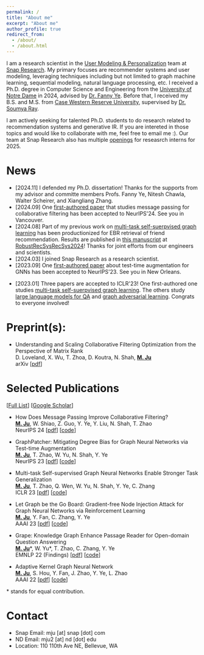 ```yaml
---
permalink: /
title: "About me"
excerpt: "About me"
author_profile: true
redirect_from: 
  - /about/
  - /about.html
---
```


I am a research scientist in the [User Modeling & Personalization](https://research.snap.com/team/user-modeling-and-personalization.html) team at [Snap Research](https://research.snap.com). My primary focuses are recommender systems and user modeling, leveraging techniques including but not limited to graph machine learning, sequential modeling, natural language processing, etc. I received a Ph.D. degree in Computer Science and Engineering from the [University of Notre Dame](https://www.nd.edu/) in 2024, advised by [Dr. Fanny Ye](http://yes-lab.org). Before that, I received my B.S. and M.S. from [Case Western Reserve University](https://case.edu), supervised by [Dr. Soumya Ray](http://engr.case.edu/ray_soumya/). 

I am actively seeking for talented Ph.D. students to do research related to recommendation systems and generative IR. If you are intereted in those topics and would like to collaborate with me, feel free to email me :). Our team at Snap Research also has multiple [openings](https://snap.submittable.com/submit) for reseasrch interns for 2025.

News
======
* \[2024.11\] I defended my Ph.D. dissertation! Thanks for the supports from my advisor and committe members Profs. Fanny Ye, Nitesh Chawla, Walter Scheirer, and Xiangliang Zhang. 
* \[2024.09\] One [first-authored paper](https://arxiv.org/abs/2404.08660) that studies message passing for collaborative filtering has been accepted to NeurIPS'24. See you in Vancouver.
* \[2024.08\] Part of my previous work on [multi-task self-suerpvised graph learning](https://openreview.net/forum?id=1tHAZRqftM) has been productionized for EBR retrieval of friend recommendation. Results are published in [this manuscript](https://arxiv.org/abs/2409.14682) at [RobustRecSysRecSys2024](https://coda.io/@rstless-group/robustrecsys)! Thanks for joint efforts from our engineers and scientists. 
* \[2024.03\] I joined Snap Research as a research scientist. 
* \[2023.09\] One [first-authored paper](https://arxiv.org/abs/2310.00800) about test-time augmentation for GNNs has been accepted to NeurIPS'23. See you in New Orleans.
<!-- * \[2023.09\] I will serve as PCs for ICLR'24, WWW'24, SDM'24, and AAAI'24.  -->
<!-- * \[2023.04\] I will serve as PCs for KDD'23 and NeurIPS'23.  -->
<!-- * \[2023.01\] Thrilled to receive AAAI-23 student scholar. Thanks AAAI! -->
* \[2023.01\] Three papers are accepted to ICLR'23! One first-authored one studies [multi-task self-suerpvised graph learning](https://openreview.net/forum?id=1tHAZRqftM). The others study [large language models for QA](https://openreview.net/forum?id=fB0hRu9GZUS) and [graph adversarial learning](https://openreview.net/forum?id=7jk5gWjC18M). Congrats to everyone involved!
<!-- * \[2022.12\] I will join [Snap Research](https://research.snap.com) as a research intern for Summar 2023, mentored by [Dr. Tong Zhao](https://tzhao.io) and [Dr. Neil Shah](https://nshah.net).   -->
<!-- * \[2022.11\] One first-authored paper about graph adversarial attack has been accepted to AAAI'23. -->
<!-- * \[2022.10\] I will serve as a PC member for WWW'23. -->
<!-- * \[2022.10\] One first-authored paper on open-domain question answering has been accepted to EMNLP'22. Big thanks to my collaborators and mentors! -->
<!-- * \[2022.10\] Two amazing pre-prints are now available. One focuses on graph self-supervised learning and the other is about context generation for open-domain QA ! Please feel free to contact me if you have any comments or suggestions over the manuscripts. -->
<!-- * \[2022.08\] I will serve as a PC member for AAAI'23.  -->
<!-- * \[2022.07\] I have my personal website now :) -->

<!-- Professional Experiences
======

* Research Scientist, [Snap Research](https://research.snap.com), Bellevue, WA, USA <br>
Focus: Recommender Systems <br>
Supervisor: [Neil Shah](https://nshah.net) <br>
March, 2024 - Present  <br>

* Research Intern, [Snap Research](https://research.snap.com), Seattle, WA, USA <br>
Focus: Efficient Graph Neural Networks for Recommender Systems <br>
Mentors: [Tong Zhao](https://tzhao.io), [Neil Shah](https://nshah.net), and [Yozen Liu](https://scholar.google.com/citations?user=i3U2JjEAAAAJ&hl=en) <br>
June - September, 2023  -->

Preprint(s):
======
* Understanding and Scaling Collaborative Filtering Optimization from the Perspective of Matrix Rank  <br>
  D. Loveland, X. Wu, T. Zhoa, D. Koutra, N. Shah, **<u>M. Ju</u>** <br>
  arXiv \[[pdf](https://arxiv.org/abs/2410.23300)\]


Selected Publications
======
\[[Full List](/publications)\] \[[Google Scholar](https://scholar.google.com/citations?hl=en&user=qNoO67AAAAAJ)\]

* How Does Message Passing Improve Collaborative Filtering?  <br>
  **<u>M. Ju</u>**, W. Shiao, Z. Guo, Y. Ye, Y. Liu, N. Shah, T. Zhao <br>
  NeurIPS 24 \[[pdf](https://arxiv.org/abs/2404.08660)\] \[[code](https://github.com/snap-research/Test-time-Aggregation-for-CF)\]

* GraphPatcher: Mitigating Degree Bias for Graph Neural Networks via Test-time Augmentation <br>
  **<u>M. Ju</u>**, T. Zhao, W. Yu, N. Shah, Y. Ye <br>
  NeurIPS 23 \[[pdf](../files/NeurIPS2023.pdf)\] \[[code](https://github.com/jumxglhf/GraphPatcher)\]

* Multi-task Self-supervised Graph Neural Networks Enable Stronger Task Generalization <br>
  **<u>M. Ju</u>**, T. Zhao, Q. Wen, W. Yu,  N. Shah, Y. Ye, C. Zhang <br>
  ICLR 23 \[[pdf](https://openreview.net/forum?id=1tHAZRqftM)\] \[[code](https://github.com/jumxglhf/ParetoGNN)\]

* Let Graph be the Go Board: Gradient-free Node Injection Attack for Graph Neural Networks via Reinforcement Learning <br>
  **<u>M. Ju</u>**, Y. Fan, C. Zhang, Y. Ye <br>
  AAAI 23 \[[pdf](https://arxiv.org/pdf/2211.10782.pdf)\] \[[code](https://github.com/jumxglhf/G2A2C)\]

* Grape: Knowledge Graph Enhance Passage Reader for Open-domain Question Answering <br>
  **<u>M. Ju</u>**\*, W. Yu\*, T. Zhao, C. Zhang, Y. Ye <br>
  EMNLP 22 (Findings) \[[pdf](http://arxiv.org/abs/2210.02933)\] \[[code](https://github.com/jumxglhf/GRAPE)\]

* Adaptive Kernel Graph Neural Network <br>
  **<u>M. Ju</u>**, S. Hou, Y. Fan, J. Zhao, Y. Ye, L. Zhao <br>
  AAAI 22 \[[pdf](https://www.aaai.org/AAAI22Papers/AAAI-3877.JuM.pdf)\] \[[code](https://github.com/jumxglhf/AKGNN)\]

<!-- * Dr.Emotion: Disentangled Representation Learning for Emotion Analysis on Social Media to Improve Community Resilience in the COVID-19 Era and Beyond <br>
  **<u>M. Ju</u>**, W. Song, S. Sun, Y. Ye, Y. Fan, S. Hou, K. Loparo, L. Zhao <br>
  WWW 21 \[[pdf](https://dl.acm.org/doi/abs/10.1145/3442381.3449961)\] \[[code](https://github.com/www2021DrEmotion/www2021DrEmotion)\] -->

<!-- * Heterogeneous Temporal Graph Neural Network <br>
  Y. Fan, **<u>M. Ju</u>**, C. Zhang, Y. Ye <br>
  SDM 22 \[[pdf](https://epubs.siam.org/doi/abs/10.1137/1.9781611977172.74)\] \[[code](https://github.com/YesLab-Code/HTGNN)\] -->

\* stands for equal contribution.

Contact
======

* Snap Email: mju \[at\] snap \[dot\] com
* ND Email: mju2 \[at\] nd \[dot\] edu
* Location: 110 110th Ave NE, Bellevue, WA
